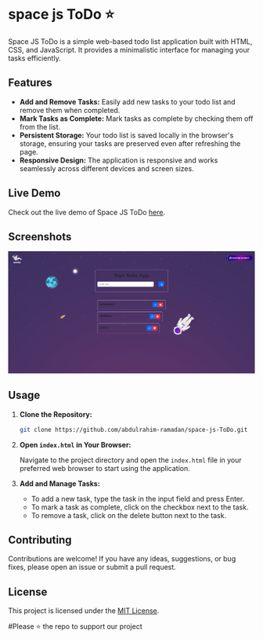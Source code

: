 # space js ToDo ⭐

Space JS ToDo is a simple web-based todo list application built with HTML, CSS, and JavaScript. It provides a minimalistic interface for managing your tasks efficiently.

## Features

- **Add and Remove Tasks:** Easily add new tasks to your todo list and remove them when completed.
- **Mark Tasks as Complete:** Mark tasks as complete by checking them off from the list.
- **Persistent Storage:** Your todo list is saved locally in the browser's storage, ensuring your tasks are preserved even after refreshing the page.
- **Responsive Design:** The application is responsive and works seamlessly across different devices and screen sizes.

## Live Demo

Check out the live demo of Space JS ToDo [here](https://abdulrahim-ramadan.github.io/space-js-ToDo/).

## Screenshots

![project demo](screenshot2.png)

## Usage

1. **Clone the Repository:**

   ```bash
   git clone https://github.com/abdulrahim-ramadan/space-js-ToDo.git
   ```

2. **Open `index.html` in Your Browser:**

   Navigate to the project directory and open the `index.html` file in your preferred web browser to start using the application.

3. **Add and Manage Tasks:**

   - To add a new task, type the task in the input field and press Enter.
   - To mark a task as complete, click on the checkbox next to the task.
   - To remove a task, click on the delete button next to the task.

## Contributing

Contributions are welcome! If you have any ideas, suggestions, or bug fixes, please open an issue or submit a pull request.

## License

This project is licensed under the [MIT License](LICENSE).


#Please ⭐ the repo to support our project

